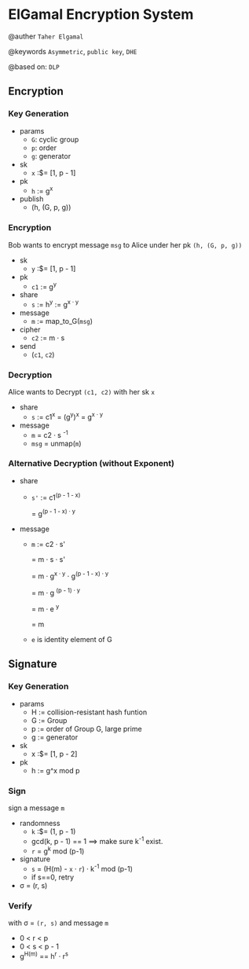 # ElGamal Encryption System

@auther `Taher Elgamal`

@keywords `Asymmetric`, `public key`, `DHE`

@based on: `DLP`

## Encryption

### Key Generation

- params
  - `G`: cyclic group
  - `p`: order
  - `g`: generator
- sk
  - `x` :\$= [1, p - 1]
- pk
  - `h` := g<sup>x</sup>
- publish
  - (h, (G, p, g))

### Encryption

Bob wants to encrypt message `msg` to Alice under her pk `(h, (G, p, g))`

- sk
  - `y` :\$= [1, p - 1]
- pk
  - `c1` := g<sup>y</sup>
- share
  - `s` := h<sup>y</sup> := g<sup>x &middot; y</sup>
- message
  - `m` := map_to_G(`msg`)
- cipher
  - `c2` := m &middot; s
- send
  - (`c1`, `c2`)

### Decryption

Alice wants to Decrypt `(c1, c2)` with her sk `x`

- share
  - `s` := c1<sup>x</sup> = (g<sup>y</sup>)<sup>x</sup> = g<sup>x &middot; y</sup>
- message
  - `m` = c2 &middot; s <sup>-1</sup>
  - `msg` = unmap(`m`)

### Alternative Decryption (without Exponent)

- share

  - `s'` := c1<sup>(p - 1 - x)</sup>

    = g<sup>(p - 1 - x) &middot; y</sup>

- message

  - `m` := c2 &middot; s'

    = m &middot; s &middot; s'

    = m &middot; g<sup>x &middot; y</sup> &middot; g<sup>(p - 1 - x) &middot; y</sup>

    = m &middot; g <sup>(p - 1) &middot; y</sup>

    = m &middot; e <sup>y</sup>

    = m

  - `e` is identity element of G

## Signature

### Key Generation

- params
  - H := collision-resistant hash funtion
  - G := Group
  - p := order of Group G, large prime
  - g := generator
- sk
  - x :\$= [1, p - 2]
- pk
  - h := g^x mod p

### Sign

sign a message `m`

- randomness
  - `k` :\$= (1, p - 1)
  - gcd(k, p - 1) == 1 ==> make sure k<sup>-1</sup> exist.
  - `r` = g<sup>k</sup> mod (p-1)
- signature
  - `s` = (H(m) - `x` &middot; `r`) &middot; k<sup>-1</sup> mod (p-1)
  - if s==0, retry
- &sigma; = (r, s)

### Verify

with &sigma; = `(r, s)` and message `m`

- 0 < r < p
- 0 < s < p - 1
- g<sup>H(m)</sup> == h<sup>r</sup> &middot; r<sup>s</sup>
